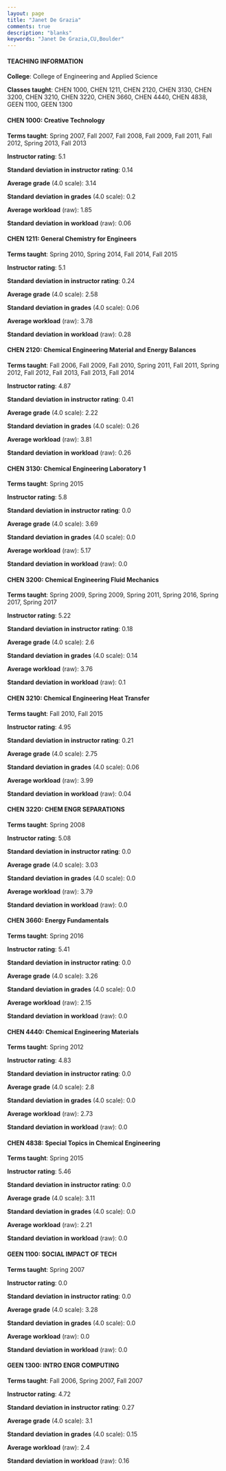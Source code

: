 ```yaml
---
layout: page
title: "Janet De Grazia" 
comments: true
description: "blanks"
keywords: "Janet De Grazia,CU,Boulder"
---
```

<head>
<script src="https://ajax.googleapis.com/ajax/libs/jquery/2.1.3/jquery.min.js"></script>
<script src="https://dl.dropboxusercontent.com/s/pc42nxpaw1ea4o9/highcharts.js?dl=0"></script>
<!-- <script src="../assets/js/highcharts.js"></script> -->
<style type="text/css">@font-face {
	font-family: "Bebas Neue";
	src: url(https://www.filehosting.org/file/details/544349/BebasNeue Regular.otf) format("opentype");
	}
	h1.Bebas { 
		font-family: "Bebas Neue", Verdana, Tahoma;
	}
</style>
</head>
	   
#### TEACHING INFORMATION

**College**: College of Engineering and Applied Science

**Classes taught**: CHEN 1000, CHEN 1211, CHEN 2120, CHEN 3130, CHEN 3200, CHEN 3210, CHEN 3220, CHEN 3660, CHEN 4440, CHEN 4838, GEEN 1100, GEEN 1300

#### CHEN 1000: Creative Technology

**Terms taught**: Spring 2007, Fall 2007, Fall 2008, Fall 2009, Fall 2011, Fall 2012, Spring 2013, Fall 2013

**Instructor rating**: 5.1

**Standard deviation in instructor rating**: 0.14

**Average grade** (4.0 scale): 3.14

**Standard deviation in grades** (4.0 scale): 0.2

**Average workload** (raw): 1.85

**Standard deviation in workload** (raw): 0.06

#### CHEN 1211: General Chemistry for Engineers

**Terms taught**: Spring 2010, Spring 2014, Fall 2014, Fall 2015

**Instructor rating**: 5.1

**Standard deviation in instructor rating**: 0.24

**Average grade** (4.0 scale): 2.58

**Standard deviation in grades** (4.0 scale): 0.06

**Average workload** (raw): 3.78

**Standard deviation in workload** (raw): 0.28

#### CHEN 2120: Chemical Engineering Material and Energy Balances

**Terms taught**: Fall 2006, Fall 2009, Fall 2010, Spring 2011, Fall 2011, Spring 2012, Fall 2012, Fall 2013, Fall 2013, Fall 2014

**Instructor rating**: 4.87

**Standard deviation in instructor rating**: 0.41

**Average grade** (4.0 scale): 2.22

**Standard deviation in grades** (4.0 scale): 0.26

**Average workload** (raw): 3.81

**Standard deviation in workload** (raw): 0.26

#### CHEN 3130: Chemical Engineering Laboratory 1

**Terms taught**: Spring 2015

**Instructor rating**: 5.8

**Standard deviation in instructor rating**: 0.0

**Average grade** (4.0 scale): 3.69

**Standard deviation in grades** (4.0 scale): 0.0

**Average workload** (raw): 5.17

**Standard deviation in workload** (raw): 0.0

#### CHEN 3200: Chemical Engineering Fluid Mechanics

**Terms taught**: Spring 2009, Spring 2009, Spring 2011, Spring 2016, Spring 2017, Spring 2017

**Instructor rating**: 5.22

**Standard deviation in instructor rating**: 0.18

**Average grade** (4.0 scale): 2.6

**Standard deviation in grades** (4.0 scale): 0.14

**Average workload** (raw): 3.76

**Standard deviation in workload** (raw): 0.1

#### CHEN 3210: Chemical Engineering Heat Transfer

**Terms taught**: Fall 2010, Fall 2015

**Instructor rating**: 4.95

**Standard deviation in instructor rating**: 0.21

**Average grade** (4.0 scale): 2.75

**Standard deviation in grades** (4.0 scale): 0.06

**Average workload** (raw): 3.99

**Standard deviation in workload** (raw): 0.04

#### CHEN 3220: CHEM ENGR SEPARATIONS

**Terms taught**: Spring 2008

**Instructor rating**: 5.08

**Standard deviation in instructor rating**: 0.0

**Average grade** (4.0 scale): 3.03

**Standard deviation in grades** (4.0 scale): 0.0

**Average workload** (raw): 3.79

**Standard deviation in workload** (raw): 0.0

#### CHEN 3660: Energy Fundamentals

**Terms taught**: Spring 2016

**Instructor rating**: 5.41

**Standard deviation in instructor rating**: 0.0

**Average grade** (4.0 scale): 3.26

**Standard deviation in grades** (4.0 scale): 0.0

**Average workload** (raw): 2.15

**Standard deviation in workload** (raw): 0.0

#### CHEN 4440: Chemical Engineering Materials

**Terms taught**: Spring 2012

**Instructor rating**: 4.83

**Standard deviation in instructor rating**: 0.0

**Average grade** (4.0 scale): 2.8

**Standard deviation in grades** (4.0 scale): 0.0

**Average workload** (raw): 2.73

**Standard deviation in workload** (raw): 0.0

#### CHEN 4838: Special Topics in Chemical Engineering

**Terms taught**: Spring 2015

**Instructor rating**: 5.46

**Standard deviation in instructor rating**: 0.0

**Average grade** (4.0 scale): 3.11

**Standard deviation in grades** (4.0 scale): 0.0

**Average workload** (raw): 2.21

**Standard deviation in workload** (raw): 0.0

#### GEEN 1100: SOCIAL IMPACT OF TECH

**Terms taught**: Spring 2007

**Instructor rating**: 0.0

**Standard deviation in instructor rating**: 0.0

**Average grade** (4.0 scale): 3.28

**Standard deviation in grades** (4.0 scale): 0.0

**Average workload** (raw): 0.0

**Standard deviation in workload** (raw): 0.0

#### GEEN 1300: INTRO ENGR COMPUTING

**Terms taught**: Fall 2006, Spring 2007, Fall 2007

**Instructor rating**: 4.72

**Standard deviation in instructor rating**: 0.27

**Average grade** (4.0 scale): 3.1

**Standard deviation in grades** (4.0 scale): 0.15

**Average workload** (raw): 2.4

**Standard deviation in workload** (raw): 0.16

